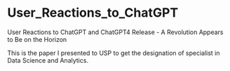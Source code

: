 # User_Reactions_to_ChatGPT
User Reactions to ChatGPT and ChatGPT4 Release - A Revolution Appears to Be on the Horizon

This is the paper I presented to USP to get the designation of specialist in Data Science and Analytics.
